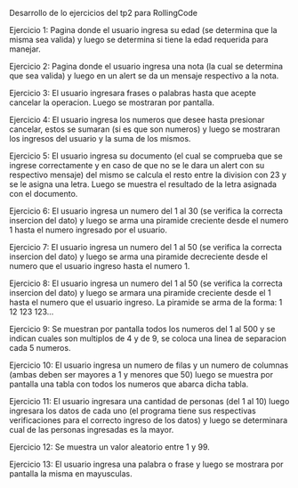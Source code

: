 Desarrollo de lo ejercicios del tp2 para RollingCode

Ejercicio 1: Pagina donde el usuario ingresa su edad (se determina que la misma sea valida) y luego se determina si tiene la edad requerida para manejar.

Ejercicio 2: Pagina donde el usuario ingresa una nota (la cual se determina que sea valida) y luego en un alert se da un mensaje respectivo a la nota.

Ejercicio 3: El usuario ingresara frases o palabras hasta que acepte cancelar la operacion. Luego se mostraran por pantalla.

Ejercicio 4: El usuario ingresa los numeros que desee hasta presionar cancelar, estos se sumaran (si es que son numeros) y luego se mostraran los ingresos del usuario y la suma de los mismos.

Ejercicio 5: El usuario ingresa su documento (el cual se comprueba que se ingrese correctamente y en caso de que no se le dara un alert con su respectivo mensaje) del mismo se calcula el resto entre la division con 23 y se le asigna una letra. Luego se muestra el resultado de la letra asignada con el documento.

Ejercicio 6: El usuario ingresa un numero del 1 al 30 (se verifica la correcta insercion del dato) y luego se arma una piramide creciente desde el numero 1 hasta el numero ingresado por el usuario.

Ejercicio 7: El usuario ingresa un numero del 1 al 50 (se verifica la correcta insercion del dato) y luego se arma una piramide decreciente desde el numero que el usuario ingreso hasta el numero 1.

Ejercicio 8: El usuario ingresa un numero del 1 al 50 (se verifica la correcta insercion del dato) y luego se armara una piramide creciente desde el 1 hasta el numero que el usuario ingreso. La piramide se arma de la forma:
1
12
123
123...

Ejercicio 9: Se muestran por pantalla todos los numeros del 1 al 500 y se indican cuales son multiplos de 4 y de 9, se coloca una linea de separacion cada 5 numeros.

Ejercicio 10: El usuario ingresa un numero de filas y un numero de columnas (ambas deben ser mayores a 1 y menores que 50) luego se muestra por pantalla una tabla con todos los numeros que abarca dicha tabla.

Ejercicio 11: El usuario ingresara una cantidad de personas (del 1 al 10) luego ingresara los datos de cada uno (el programa tiene sus respectivas verificaciones para el correcto ingreso de los datos) y luego se determinara cual de las personas ingresadas es la mayor.

Ejercicio 12: Se muestra un valor aleatorio entre 1 y 99.

Ejercicio 13: El usuario ingresa una palabra o frase y luego se mostrara por pantalla la misma en mayusculas.